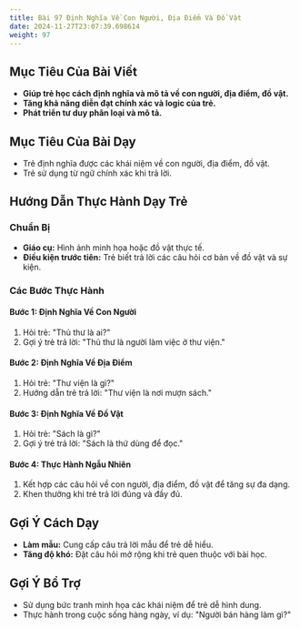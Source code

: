 ```yaml
---
title: Bài 97 Định Nghĩa Về Con Người, Địa Điểm Và Đồ Vật
date: 2024-11-27T23:07:39.698614
weight: 97
---
```


## Mục Tiêu Của Bài Viết
- **Giúp trẻ học cách định nghĩa và mô tả về con người, địa điểm, đồ vật.**
- **Tăng khả năng diễn đạt chính xác và logic của trẻ.**
- **Phát triển tư duy phân loại và mô tả.**

## Mục Tiêu Của Bài Dạy
- Trẻ định nghĩa được các khái niệm về con người, địa điểm, đồ vật.
- Trẻ sử dụng từ ngữ chính xác khi trả lời.

## Hướng Dẫn Thực Hành Dạy Trẻ

### Chuẩn Bị
- **Giáo cụ:** Hình ảnh minh họa hoặc đồ vật thực tế.
- **Điều kiện trước tiên:** Trẻ biết trả lời các câu hỏi cơ bản về đồ vật và sự kiện.

### Các Bước Thực Hành
#### Bước 1: Định Nghĩa Về Con Người
1. Hỏi trẻ: "Thủ thư là ai?"
2. Gợi ý trẻ trả lời: "Thủ thư là người làm việc ở thư viện."

#### Bước 2: Định Nghĩa Về Địa Điểm
1. Hỏi trẻ: "Thư viện là gì?"
2. Hướng dẫn trẻ trả lời: "Thư viện là nơi mượn sách."

#### Bước 3: Định Nghĩa Về Đồ Vật
1. Hỏi trẻ: "Sách là gì?"
2. Gợi ý trẻ trả lời: "Sách là thứ dùng để đọc."

#### Bước 4: Thực Hành Ngẫu Nhiên
1. Kết hợp các câu hỏi về con người, địa điểm, đồ vật để tăng sự đa dạng.
2. Khen thưởng khi trẻ trả lời đúng và đầy đủ.

## Gợi Ý Cách Dạy
- **Làm mẫu:** Cung cấp câu trả lời mẫu để trẻ dễ hiểu.
- **Tăng độ khó:** Đặt câu hỏi mở rộng khi trẻ quen thuộc với bài học.

## Gợi Ý Bổ Trợ
- Sử dụng bức tranh minh họa các khái niệm để trẻ dễ hình dung.
- Thực hành trong cuộc sống hàng ngày, ví dụ: "Người bán hàng làm gì?"

